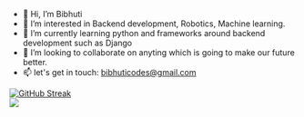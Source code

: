 - 👋 Hi, I’m Bibhuti
- 👀 I’m interested in Backend development, Robotics, Machine learning.
- 🌱 I’m currently learning python and frameworks around backend development such as Django
- 💞️ I’m looking to collaborate on anyting which is going to make our future better.
- 📫 let's get in touch: bibhuticodes@gmail.com




[![GitHub Streak](https://streak-stats.demolab.com/?user=Bibhuti05&theme=dark)](https://git.io/streak-stats)
<br>
![](https://media.tenor.com/u8jwYAiT_DgAAAAC/boom-bomb.gif)
<!---
Bibhuti05/Bibhuti05 is a ✨ special ✨ repository because its `README.md` (this file) appears on your GitHub profile.
You can click the Preview link to take a look at your changes.
--->
